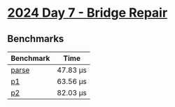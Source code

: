 # [2024 Day 7 - Bridge Repair](https://adventofcode.com/2024/day/7)

## Benchmarks

<!-- BEGIN benches -->
| Benchmark                 | Time      |
| ------------------------- | --------- |
| [parse](./src/lib.rs#L10) | 47.83 µs |
| [p1](./src/lib.rs#L39)    | 63.56 µs |
| [p2](./src/lib.rs#L71)    | 82.03 µs |
<!-- END benches -->
<!-- BEGIN other_benches -->

<!-- END other_benches -->